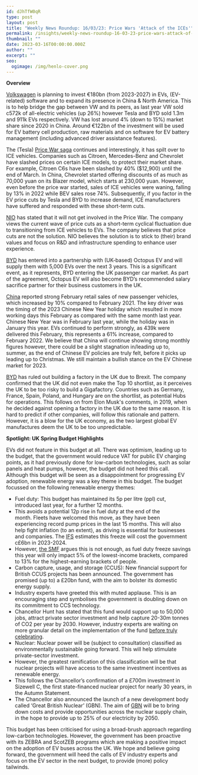 ```yaml
---
id: dJhTfW0qR
type: post
layout: post
title: "Weekly News Roundup: 16/03/23: Price Wars 'Attack of the ICEs'"
permalink: /insights/weekly-news-roundup-16-03-23-price-wars-attack-of-the-ices/
thumbnail: ""
date: 2023-03-16T00:00:00.000Z
author: ""
excerpt: ""
seo:
  ogimage: /img/henlo-cover.png
---
```

**Overview**

[Volkswagen](https://europe.autonews.com/automakers/vw-increases-spending-boost-ev-software-efforts) is planning to invest €180bn (from 2023-2027) in EVs, (EV-related) software and to expand its presence in China & North America. This is to help bridge the gap between VW and its peers, as last year VW sold c572k of all-electric vehicles (up 26%) however Tesla and BYD sold 1.3m and 911k EVs respectively. VW has lost around 4% (down to 15%) market share since 2020 in China. Around €122bn of the investment will be used for EV battery cell production, raw materials and on software for EV battery management (including advanced driver assistance features).

The (Tesla) [Price War saga](https://www.autonews.com/china/why-citroen-chevrolet-are-slashing-china-car-prices?utm_source=Newsletter-BreakingNewsNorthAmerica_1678803909&utm_medium=email&utm_content=RaR) continues and interestingly, it has spilt over to ICE vehicles. Companies such as Citroen, Mercedes-Benz and Chevrolet have slashed prices on certain ICE models, to protect their market share. For example, Citroen C6s have been slashed by 40% ($12,900) until the end of March. In China, Chevrolet started offering discounts of as much as 70,000 yuan on its Blazer model, which starts at 230,000 yuan. However, even before the price war started, sales of ICE vehicles were waning, falling by 13% in 2022 while BEV sales rose 74%. Subsequently, if you factor in the EV price cuts by Tesla and BYD to increase demand, ICE manufacturers have suffered and responded with these short-term cuts.

[NIO](https://cnevpost.com/2023/03/14/nio-wont-get-involved-in-price-war-exec-says/) has stated that it will not get involved in the Price War. The company views the current wave of price cuts as a short-term cyclical fluctuation due to transitioning from ICE vehicles to EVs. The company believes that price cuts are not the solution. NIO believes the solution is to stick to (their) brand values and focus on R&D and infrastructure spending to enhance user experience. 

[BYD](https://www.fleetnews.co.uk/news/manufacturer-news/2023/03/13/octopus-ev-orders-5-000-electric-vehicles-from-byd) has entered into a partnership with (UK-based) Octopus EV and will supply them with 5,000 EVs over the next 3 years. This is a significant event, as it represents, BYD entering the UK passenger car market. As part of the agreement, Octopus EV will also become BYD’s recommended salary sacrifice partner for their business customers in the UK.

[China](https://www.autonews.com/china/china-market-rebounds-10-feb-more-working-days?utm_source=Newsletter-BreakingNewsNorthAmerica_1678803909&utm_medium=email&utm_content=RaR) reported strong February retail sales of new passenger vehicles, which increased by 10% compared to February 2021. The key driver was the timing of the 2023 Chinese New Year holiday which resulted in more working days this February as compared with the same month last year. Chinese New Year was in February last year, while the holiday was in January this year. EVs continued to perform strongly, as 439k were delivered this February, this represents a 61% increase, compared to February 2022. We believe that China will continue showing strong monthly figures however, there could be a slight stagnation in/leading up to, summer, as the end of Chinese EV policies are truly felt, before it picks up leading up to Christmas. We still maintain a bullish stance on the EV Chinese market for 2023. 

[BYD](https://www.proactiveinvestors.co.uk/companies/news/1008791/chinese-ev-manufacturer-byd-rules-out-uk-factory-because-of-brexit-1008791.html) has ruled out building a factory in the UK due to Brexit. The company confirmed that the UK did not even make the Top 10 shortlist, as it perceives the UK to be too risky to build a Gigafactory. Countries such as Germany, France, Spain, Poland, and Hungary are on the shortlist, as potential Hubs for operations. This follows on from Elon Musk's comments, in 2019, when he decided against opening a factory in the UK due to the same reason. It is hard to predict if other companies, will follow this rationale and pattern. However, it is a blow for the UK economy, as the two largest global EV manufactures deem the UK to be too unpredictable. 

**Spotlight: UK Spring Budget Highlights**

EVs did not feature in this budget at all. There was optimism, leading up to the budget, that the government would reduce VAT for public EV charging points, as it had previously done for low-carbon technologies, such as solar panels and heat pumps, however, the budget did not heed this call. Although this budget will be seen as a disappointment for progressing EV adoption, renewable energy was a key theme in this budget. The budget focussed on the following renewable energy themes:

* Fuel duty: This budget has maintained its 5p per litre (ppl) cut, introduced last year, for a further 12 months.
* This avoids a potential 12p rise in fuel duty at the end of the month. Fleets have welcomed this move, as they have been experiencing record pump prices in the last 15 months. This will also help fight inflation (to an extent), as driving is essential for businesses and companies. The [IFS](https://ifs.org.uk/articles/fiscal-backdrop-spring-budget-2023) estimates this freeze will cost the government c£6bn in 2023-2024.
* However, [the SMF](https://www.smf.co.uk/revealed-cutting-fuel-duty-helps-the-rich-not-white-van-man/) argues this is not enough, as fuel duty freeze savings this year will only impact 5% of the lowest-income brackets, compared to 13% for the highest-earning brackets of people.  
* Carbon capture, usage, and storage (CCUS): New financial support for British CCUS projects has been announced. The government has promised (up to) a £20bn fund, with the aim to bolster its domestic energy supply.
* Industry experts have greeted this with muted applause. This is an encouraging step and symbolises the government is doubling down on its commitment to CCS technology.
* Chancellor Hunt has stated that this fund would support up to 50,000 jobs, attract private sector investment and help capture 20-30m tonnes of CO2 per year by 2030. However, industry experts are waiting on more granular detail on the implementation of the fund [before truly celebrating](https://kpmg.com/uk/en/home/media/press-releases/2023/03/spring-budget-2023-20-billion-funding-a-down-payment1.html).   
* Nuclear: Nuclear power will be (subject to consultation) classified as environmentally sustainable going forward. This will help stimulate private-sector investment.
* However, the greatest ramification of this classification will be that nuclear projects will have access to the same investment incentives as renewable energy.  
* This follows the Chancellor’s confirmation of a £700m investment in Sizewell C, the first state-financed nuclear project for nearly 30 years, in the Autumn Statement.
* The Chancellor also announced the launch of a new development body called ‘Great British Nuclear’ (GBN). The aim of [GBN](https://www.pinsentmasons.com/out-law/news/budget-2023-carbon-nuclear#:~:text=The%2520move%2520will%2520give%2520nuclear,years%2520%25E2%2580%2593%2520in%2520the%2520Autumn%2520Statement.) will be to bring down costs and provide opportunities across the nuclear supply chain, in the hope to provide up to 25% of our electricity by 2050.

This budget has been criticised for using a broad-brush approach regarding low-carbon technologies. However, the government has been proactive with its ZEBRA and ScotZEB programs which are making a positive impact on the adoption of EV buses across the UK. We hope and believe going forward, the government will heed the calls of EV industry experts and focus on the EV sector in the next budget, to provide (more) policy tailwinds.